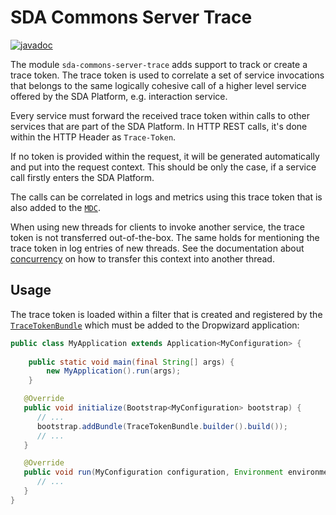 # SDA Commons Server Trace

[![javadoc](https://javadoc.io/badge2/org.sdase.commons/sda-commons-server-trace/javadoc.svg)](https://javadoc.io/doc/org.sdase.commons/sda-commons-server-trace)

The module `sda-commons-server-trace` adds support to track or create a trace token. The trace token is used to
correlate a set of service invocations that belongs to the same logically cohesive call of a higher level service offered by 
the SDA Platform, e.g. interaction service. 

Every service must forward the received trace token within calls to other services that are part of the SDA Platform. In
HTTP REST calls, it's done within the HTTP Header  as `Trace-Token`. 

If no token is provided within the request, it will be generated automatically and put into the 
request context. This should be only the case, if a service call firstly enters the SDA Platform.

The calls can be correlated in logs and metrics using this trace token that is also added to the 
[`MDC`](https://www.slf4j.org/manual.html#mdc).

When using new threads for clients to invoke another service, the trace token is not transferred out-of-the-box. 
The same holds for mentioning the trace token in log entries of new threads.
See the documentation about [concurrency](./client-jersey.md#concurrency) on how to transfer this context into another thread.


## Usage

The trace token is loaded within a filter that is created and registered by the 
[`TraceTokenBundle`](https://github.com/SDA-SE/sda-dropwizard-commons/tree/master/sda-commons-server-trace/src/main/java/org/sdase/commons/server/trace/TraceTokenBundle.java) which must be added
to the Dropwizard application:

```java
public class MyApplication extends Application<MyConfiguration> {
   
    public static void main(final String[] args) {
        new MyApplication().run(args);
    }

   @Override
   public void initialize(Bootstrap<MyConfiguration> bootstrap) {
      // ...
      bootstrap.addBundle(TraceTokenBundle.builder().build());
      // ...
   }

   @Override
   public void run(MyConfiguration configuration, Environment environment) {
      // ...
   }
}
```
